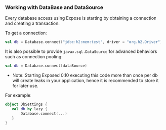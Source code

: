 ### Working with DataBase and DataSource
Every database access using Expose is starting by obtaining a connection and creating a transaction.  

To get a connection:

```kotlin
val db = Database.connect("jdbc:h2:mem:test", driver = "org.h2.Driver")
```

It is also possible to provide `javax.sql.DataSource` for advanced behaviors such as connection pooling:
```kotlin
val db = Database.connect(dataSource)
```

* Note: Starting Exposed 0.10 executing this code more than once per db will create leaks in your application, hence it is recommended to store it for later use.

For example:

```kotlin
object DbSettings {
   val db by lazy { 
       Database.connect(...)
   }
}
```